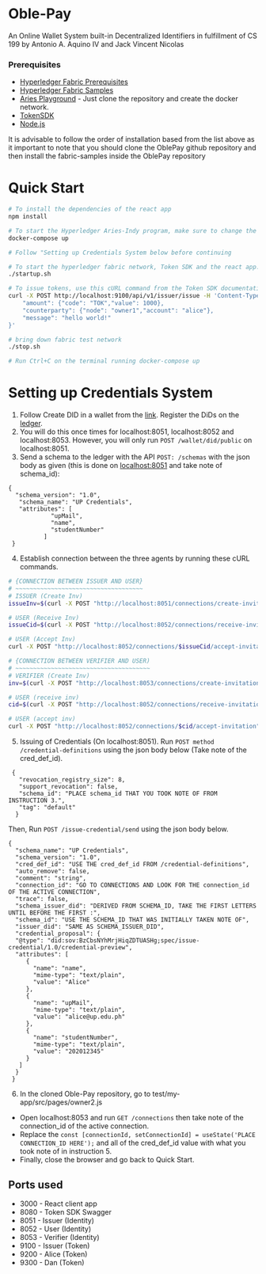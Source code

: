 # Oble-Pay
An Online Wallet System built-in Decentralized Identifiers in fulfillment of CS 199 by Antonio A. Aquino IV and Jack Vincent Nicolas

  


### Prerequisites

- [Hyperledger Fabric Prerequisites][1]
- [Hyperledger Fabric Samples][4]
- [Aries Playground][5] - Just clone the repository and create the docker network.
- [TokenSDK][3]
- [Node.js][2]

It is advisable to follow the order of installation based from the list above as it important to note that you should clone the OblePay github repository and then install the fabric-samples inside the OblePay repository

# Quick Start

```bash
# To install the dependencies of the react app
npm install

# To start the Hyperledger Aries-Indy program, make sure to change the GENESIS_URL to http://greenlight.bcovrin.vonx.io/genesis in docker-compose.yml from the aries-playground repository and make sure to cd to aries-playground repository before running (Run this on another terminal):
docker-compose up

# Follow "Setting up Credentials System below before continuing

# To start the hyperledger fabric network, Token SDK and the react app. Make sure to cd to the Oble-Pay repository.
./startup.sh

# To issue tokens, use this cURL command from the Token SDK documentation
curl -X POST http://localhost:9100/api/v1/issuer/issue -H 'Content-Type: application/json' -d '{
    "amount": {"code": "TOK","value": 1000},
    "counterparty": {"node": "owner1","account": "alice"},
    "message": "hello world!"    
}'

# bring down fabric test network 
./stop.sh

# Run Ctrl+C on the terminal running docker-compose up
```

# Setting up Credentials System
1. Follow Create DID in a wallet from the [link][6]. Register the DiDs on the [ledger][7].
2. You will do this once times for localhost:8051, localhost:8052 and localhost:8053. However, you will only run ```POST /wallet/did/public``` on localhost:8051.
3. Send a schema to the ledger with the API ```POST: ​/schemas``` with the json body as given (this is done on [localhost:8051][8] and take note of schema_id):
```
{
  "schema_version": "1.0",
   "schema_name": "UP Credentials",
   "attributes": [
            "upMail",
            "name",
            "studentNumber"
          ]
 }
```
4. Establish connection between the three agents by running these cURL commands.
```bash
# {CONNECTION BETWEEN ISSUER AND USER}
# ~~~~~~~~~~~~~~~~~~~~~~~~~~~~~~~~~~~~
# ISSUER (Create Inv)
issueInv=$(curl -X POST "http://localhost:8051/connections/create-invitation" -H "accept: application/json" | jq -r '.invitation')

# USER (Receive Inv)
issueCid=$(curl -X POST "http://localhost:8052/connections/receive-invitation" -H "accept: application/json" -H "Content-Type: application/json" -d "$issueInv" | jq -r '.connection_id')

# USER (Accept Inv)
curl -X POST "http://localhost:8052/connections/$issueCid/accept-invitation" -H "accept: application/json"

# {CONNECTION BETWEEN VERIFIER AND USER)
# ~~~~~~~~~~~~~~~~~~~~~~~~~~~~~~~~~~~~~~
# VERIFIER (Create Inv)
inv=$(curl -X POST "http://localhost:8053/connections/create-invitation" -H "accept: application/json" | jq -r '.invitation')

# USER (receive inv)
cid=$(curl -X POST "http://localhost:8052/connections/receive-invitation" -H "accept: application/json" -H "Content-Type: application/json" -d "$inv" | jq -r '.connection_id')

# USER (accept inv)
curl -X POST "http://localhost:8052/connections/$cid/accept-invitation" -H "accept: application/json"
```
5. Issuing of Credentials (On localhost:8051). Run ```POST method /credential-definitions``` using the json body below (Take note of the cred_def_id).
```
 {
   "revocation_registry_size": 8,
   "support_revocation": false,
   "schema_id": "PLACE schema_id THAT YOU TOOK NOTE OF FROM INSTRUCTION 3.",
   "tag": "default"
  }
```
Then, Run ```POST ​/issue-credential​/send``` using the json body below.
```
{ 
  "schema_name": "UP Credentials",
  "schema_version": "1.0",
  "cred_def_id": "USE THE cred_def_id FROM /credential-definitions",
  "auto_remove": false,
  "comment": "string",
  "connection_id": "GO TO CONNECTIONS AND LOOK FOR THE connection_id OF THE ACTIVE CONNECTION",
  "trace": false,
  "schema_issuer_did": "DERIVED FROM SCHEMA_ID, TAKE THE FIRST LETTERS UNTIL BEFORE THE FIRST :",
  "schema_id": "USE THE SCHEMA_ID THAT WAS INITIALLY TAKEN NOTE OF",
  "issuer_did": "SAME AS SCHEMA_ISSUER_DID",
  "credential_proposal": {
  "@type": "did:sov:BzCbsNYhMrjHiqZDTUASHg;spec/issue-credential/1.0/credential-preview",
  "attributes": [
     {
       "name": "name",
       "mime-type": "text/plain",
       "value": "Alice"
     },
     {
       "name": "upMail",
       "mime-type": "text/plain",
       "value": "alice@up.edu.ph"
     },
     {
       "name": "studentNumber",
       "mime-type": "text/plain",
       "value": "202012345"
     }
   ]
  }
 }
```
6. In the cloned Oble-Pay repository, go to test/my-app/src/pages/owner2.js
- Open localhost:8053 and run ```GET /connections``` then take note of the connection_id of the active connection.
- Replace the ```const [connectionId, setConnectionId] = useState('PLACE CONNECTION_ID HERE');``` and all of the cred_def_id value with what you took note of in instruction 5.
- Finally, close the browser and go back to Quick Start.

## Ports used

- 3000 - React client app
- 8080 - Token SDK Swagger
- 8051 - Issuer (Identity)
- 8052 - User (Identity)
- 8053 - Verifier (Identity)
- 9100 - Issuer (Token)
- 9200 - Alice (Token)
- 9300 - Dan (Token)





[1]: https://hyperledger-fabric.readthedocs.io/en/release-2.5/prereqs.html
[2]: https://nodejs.org/
[3]: https://github.com/hyperledger/fabric-samples/tree/main/token-sdk
[4]: https://hyperledger-fabric.readthedocs.io/en/release-2.5/install.html
[5]: https://github.com/decentralised-dataexchange/aries-playground/blob/master/README.md
[6]: https://github.com/decentralised-dataexchange/aries-playground/blob/master/credential-issue-and-verification-api-user-guide.md
[7]: http://greenlight.bcovrin.vonx.io/
[8]: http://localhost:8051/api/doc#/schema/post_schemas

